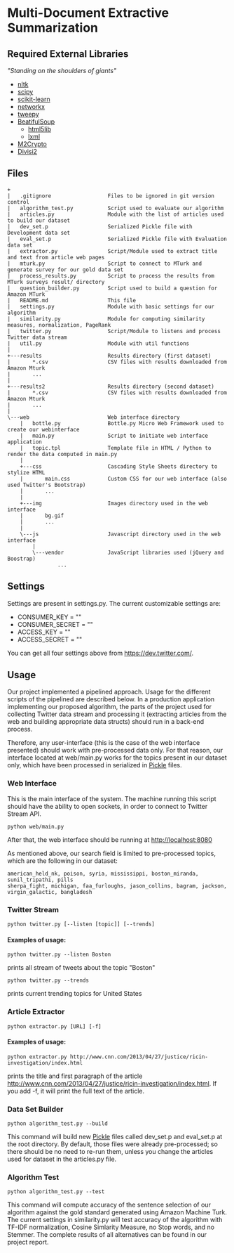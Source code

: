 Multi-Document Extractive Summarization
========

Required External Libraries
--------

*"Standing on the shoulders of giants"*

- [nltk](http://nltk.org/)
- [scipy](http://www.scipy.org/)
- [scikit-learn](http://scikit-learn.org/)
- [networkx](http://networkx.github.io/)
- [tweepy](https://github.com/tweepy/tweepy)
- [BeatifulSoup](http://www.crummy.com/software/BeautifulSoup/)
    - [html5lib](https://pypi.python.org/pypi/html5lib)
    - [lxml](https://pypi.python.org/pypi/lxml)
- [M2Crypto](http://chandlerproject.org/Projects/MeTooCrypto)
- [Divisi2](http://csc.media.mit.edu/docs/divisi2/install.html)

Files
--------

	+
	|   .gitignore  				Files to be ignored in git version control
	|   algorithm_test.py 			Script used to evaluate our algorithm
	|   articles.py 				Module with the list of articles used to build our dataset
	|   dev_set.p 					Serialized Pickle file with Development data set
	|   eval_set.p 					Serialized Pickle file with Evaluation data set
	|   extractor.py 				Script/Module used to extract title and text from article web pages
	|   mturk.py 					Script to connect to MTurk and generate survey for our gold data set
	|   process_results.py 			Script to process the results from MTurk surveys result/ directory
	|   question_builder.py 		Script used to build a question for Amazon MTurk
	|   README.md 					This file
	|   settings.py  				Module with basic settings for our algorithm
	|   similarity.py 				Module for computing similarity measures, normalization, PageRank
	|   twitter.py 					Script/Module to listens and process Twitter data stream
	|   util.py 					Module with util functions
	|   
	+---results 					Results directory (first dataset)
	|       *.csv  					CSV files with results downloaded from Amazon Mturk
	|       ...
	|       
	+---results2 					Results directory (second dataset)
	|       *.csv  					CSV files with results downloaded from Amazon Mturk
	|       ...
	|       
	\---web 						Web interface directory
	    |   bottle.py 				Bottle.py Micro Web Framework used to create our webinterface
	    |   main.py 				Script to initiate web interface application
	    |   topic.tpl 				Template file in HTML / Python to render the data computed in main.py
	    |   
	    +---css 					Cascading Style Sheets directory to stylize HTML
	    |       main.css  			Custom CSS for our web interface (also used Twitter's Bootstrap)
	    |       ...
	    |       
	    +---img 					Images directory used in the web interface
	    |       bg.gif
	    |       ...    
	    |       
	    \---js 						Javascript directory used in the web interface
	        |   
	        \---vendor				JavaScript libraries used (jQuery and Boostrap)
	                ...


Settings
--------

Settings are present in settings.py. The current customizable settings are:

* CONSUMER_KEY = ""
* CONSUMER_SECRET = ""
* ACCESS_KEY = ""
* ACCESS_SECRET = ""

You can get all four settings above from <https://dev.twitter.com/>.


Usage
--------
Our project implemented a pipelined approach. Usage for the different scripts 
of the pipelined are described below. In a production application implementing
our proposed algorithm, the parts of the project used for collecting Twitter data stream
and processing it (extracting articles from the web and building appropriate data structs)
should run in a back-end process.

Therefore, any user-interface (this is the case of the web interface presented) should work
with pre-processed data only. For that reason, our interface located at web/main.py works for
the topics present in our dataset only, which have been processed in serialized in [Pickle](http://docs.python.org/2/library/pickle.html)
files.

### Web Interface

This is the main interface of the system. The machine running this script should have the ability to open sockets, in order to connect to Twitter Stream API.
	
	python web/main.py 

After that, the web interface should be running at <http://localhost:8080>

As mentioned above, our search field is limited to pre-processed topics, which are the following in our dataset:
	
	american_held_nk, poison, syria, mississippi, boston_miranda, sunil_tripathi, pills 
	sherpa_fight, michigan, faa_furloughs, jason_collins, bagram, jackson, virgin_galactic, bangladesh

### Twitter Stream

	python twitter.py [--listen [topic]] [--trends]

#### Examples of usage:

	python twitter.py --listen Boston
prints all stream of tweets about the topic "Boston"

	python twitter.py --trends
prints current trending topics for United States

### Article Extractor

	python extractor.py [URL] [-f]

#### Examples of usage:

	python extractor.py http://www.cnn.com/2013/04/27/justice/ricin-investigation/index.html
prints the title and first paragraph of the article <http://www.cnn.com/2013/04/27/justice/ricin-investigation/index.html>. If you add -f, it will print the full text of the article.

### Data Set Builder

	python algorithm_test.py --build

This command will build new [Pickle](http://docs.python.org/2/library/pickle.html) files called dev_set.p and eval_set.p at the root directory. By default, those files were already pre-processed; so there should be no need to re-run them, unless you change the articles used for dataset in the articles.py file. 

### Algorithm Test

	python algorithm_test.py --test

This command will compute accuracy of the sentence selection of our algorithm against the gold standard generated using Amazon Machine Turk.
The current settings in similarity.py will test accuracy of the algorithm with TF-IDF normalization, Cosine Simlarity Measure, no Stop words, and no Stemmer. The complete results of all alternatives can be found in our project report.
